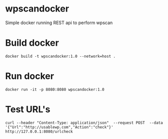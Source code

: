# wpscandocker

Simple docker running REST api to perform wpscan 

# Build docker
`docker build -t wpscandocker:1.0 --network=host .`

# Run docker
`docker run -it -p 8080:8080 wpscandocker:1.0`

# Test URL's
`curl --header "Content-Type: application/json"  --request POST  --data '{"Url":"http://usablewp.com","Action":"check"}'  http://127.0.0.1:8080/urlcheck`
